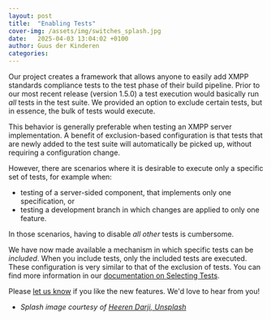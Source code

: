 ```yaml
---
layout: post
title:  "Enabling Tests"
cover-img: /assets/img/switches_splash.jpg
date:   2025-04-03 13:04:02 +0100
author: Guus der Kinderen
categories:
---
```


Our project creates a framework that allows anyone to easily add XMPP standards compliance tests to the test phase of
their build pipeline. Prior to our most recent release (version 1.5.0) a test execution would basically run _all_ tests
in the test suite. We provided an option to exclude certain tests, but in essence, the bulk of tests would execute.

This behavior is generally preferable when testing an XMPP server implementation. A benefit of exclusion-based
configuration is that tests that are newly added to the test suite will automatically be picked up, without requiring a
configuration change.

However, there are scenarios where it is desirable to execute only a specific set of tests, for example when:
- testing of a server-sided component, that implements only one specification, or
- testing a development branch in which changes are applied to only one feature.

In those scenarios, having to disable _all other_ tests is cumbersome.

We have now made available a mechanism in which specific tests can be _included_. When you include tests, only the 
included tests are executed. These configuration is very similar to that of the exclusion of tests. You can find more
information in our [documentation on Selecting Tests](/documentation/selecting-tests).

Please [let us know](/contact) if you like the new features. We'd love to hear from you!

- _Splash image courtesy of [Heeren Darji, Unsplash](https://unsplash.com/@heerenaway?utm_content=creditCopyText&utm_medium=referral&utm_source=unsplash)_
